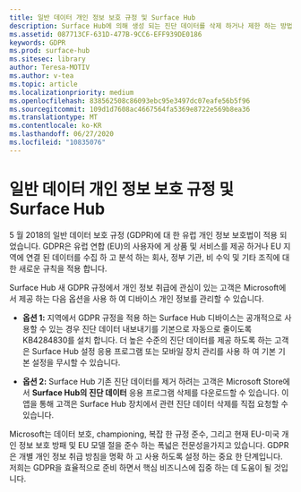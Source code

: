 ```yaml
---
title: 일반 데이터 개인 정보 보호 규정 및 Surface Hub
description: Surface Hub에 의해 생성 되는 진단 데이터를 삭제 하거나 제한 하는 방법에 대 한 옵션의 EU 데이터 보호 법에 따라 사용자에 게 알립니다.
ms.assetid: 087713CF-631D-477B-9CC6-EFF939DE0186
keywords: GDPR
ms.prod: surface-hub
ms.sitesec: library
author: Teresa-MOTIV
ms.author: v-tea
ms.topic: article
ms.localizationpriority: medium
ms.openlocfilehash: 838562508c86093ebc95e3497dc07eafe56b5f96
ms.sourcegitcommit: 109d1d7608ac4667564fa5369e8722e569b8ea36
ms.translationtype: MT
ms.contentlocale: ko-KR
ms.lasthandoff: 06/27/2020
ms.locfileid: "10835076"
---
```

# 일반 데이터 개인 정보 보호 규정 및 Surface Hub

5 월 2018의 일반 데이터 보호 규정 (GDPR)에 대 한 유럽 개인 정보 보호법이 적용 되었습니다. GDPR은 유럽 연합 (EU)의 사용자에 게 상품 및 서비스를 제공 하거나 EU 지역에 연결 된 데이터를 수집 하 고 분석 하는 회사, 정부 기관, 비 수익 및 기타 조직에 대 한 새로운 규칙을 적용 합니다.

Surface Hub 새 GDPR 규정에서 개인 정보 취급에 관심이 있는 고객은 Microsoft에서 제공 하는 다음 옵션을 사용 하 여 디바이스 개인 정보를 관리할 수 있습니다.

* **옵션 1:** 지역에서 GDPR 규정을 적용 하는 Surface Hub 디바이스는 공개적으로 사용할 수 있는 경우 진단 데이터 내보내기를 기본으로 자동으로 줄이도록 KB4284830를 설치 합니다. 더 높은 수준의 진단 데이터를 제공 하도록 하는 고객은 Surface Hub 설정 응용 프로그램 또는 모바일 장치 관리를 사용 하 여 기본 기본 설정을 무시할 수 있습니다.

* **옵션 2:** Surface Hub 기존 진단 데이터를 제거 하려는 고객은 Microsoft Store에서 **Surface Hub의 진단 데이터** 응용 프로그램 삭제를 다운로드할 수 있습니다. 이 앱을 통해 고객은 Surface Hub 장치에서 관련 진단 데이터 삭제를 직접 요청할 수 있습니다.

Microsoft는 데이터 보호, championing, 복잡 한 규정 준수, 그리고 현재 EU-미국 개인 정보 보호 방패 및 EU 모델 절을 준수 하는 폭넓은 전문성을가지고 있습니다. GDPR은 개별 개인 정보 취급 방침을 명확 하 고 사용 하도록 설정 하는 중요 한 단계입니다. 저희는 GDPR을 효율적으로 준비 하면서 핵심 비즈니스에 집중 하는 데 도움이 될 것입니다.

